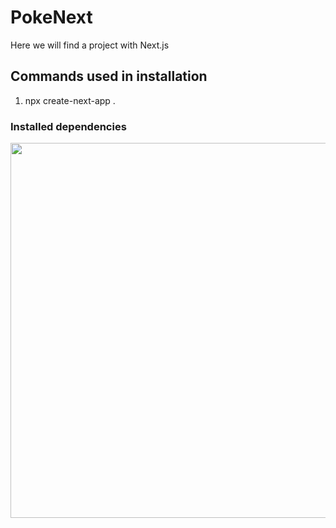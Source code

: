# PokeNext
Here we will find a project with Next.js

## Commands used in installation

1. npx create-next-app .

### Installed dependencies

<p align="center">
  <img src="../project/img/dependencies-instaled-copy.png" width="600px">
 </p>